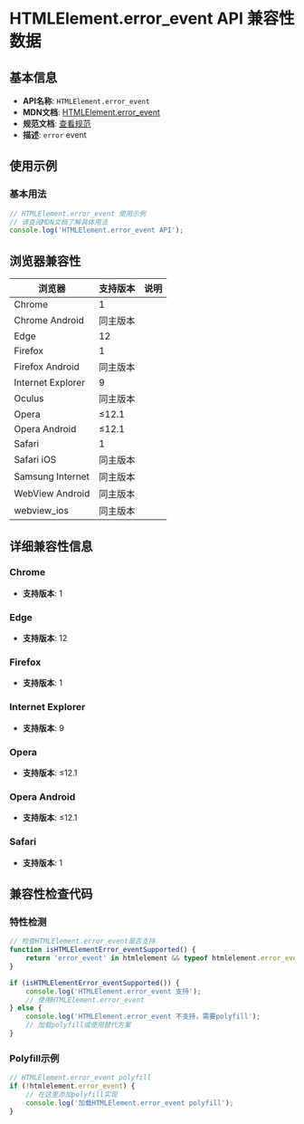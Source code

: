 # HTMLElement.error_event API 兼容性数据

## 基本信息

- **API名称**: `HTMLElement.error_event`
- **MDN文档**: [HTMLElement.error_event](https://developer.mozilla.org/docs/Web/API/HTMLElement/error_event)
- **规范文档**: [查看规范](https://w3c.github.io/uievents/#event-type-error,https://html.spec.whatwg.org/multipage/indices.html#event-error)
- **描述**: `error` event

## 使用示例

### 基本用法

```javascript
// HTMLElement.error_event 使用示例
// 请查阅MDN文档了解具体用法
console.log('HTMLElement.error_event API');
```

## 浏览器兼容性

| 浏览器 | 支持版本 | 说明 |
|--------|----------|------|
| Chrome | 1 |  |
| Chrome Android | 同主版本 |  |
| Edge | 12 |  |
| Firefox | 1 |  |
| Firefox Android | 同主版本 |  |
| Internet Explorer | 9 |  |
| Oculus | 同主版本 |  |
| Opera | ≤12.1 |  |
| Opera Android | ≤12.1 |  |
| Safari | 1 |  |
| Safari iOS | 同主版本 |  |
| Samsung Internet | 同主版本 |  |
| WebView Android | 同主版本 |  |
| webview_ios | 同主版本 |  |

## 详细兼容性信息

### Chrome

- **支持版本**: 1

### Edge

- **支持版本**: 12

### Firefox

- **支持版本**: 1

### Internet Explorer

- **支持版本**: 9

### Opera

- **支持版本**: ≤12.1

### Opera Android

- **支持版本**: ≤12.1

### Safari

- **支持版本**: 1

## 兼容性检查代码

### 特性检测

```javascript
// 检查HTMLElement.error_event是否支持
function isHTMLElementError_eventSupported() {
    return 'error_event' in htmlelement && typeof htmlelement.error_event === 'function';
}

if (isHTMLElementError_eventSupported()) {
    console.log('HTMLElement.error_event 支持');
    // 使用HTMLElement.error_event
} else {
    console.log('HTMLElement.error_event 不支持，需要polyfill');
    // 加载polyfill或使用替代方案
}
```

### Polyfill示例

```javascript
// HTMLElement.error_event polyfill
if (!htmlelement.error_event) {
    // 在这里添加polyfill实现
    console.log('加载HTMLElement.error_event polyfill');
}
```

